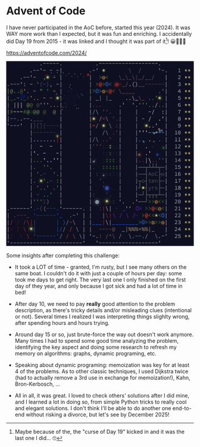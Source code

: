 # Advent of Code

I have never participated in the AoC before, started this year (2024). It was WAY more work than I expected, but it was fun and enriching. I accidentally did Day 19 from 2015 - it was linked and I thought it was part of it[^1]! 😀🤦🏻‍♂️

https://adventofcode.com/2024/

![Advent of Code 2024](/2024/AoC_2024_image.png)

Some insights after completing this challenge:

* It took a LOT of time - granted, I'm rusty, but I see many others on the same boat. I couldn't do it with just a couple of hours per day: some took me days to get right. The very last one I only finished on the first day of they year, and only because I got sick and had a lot of time in bed!

* After day 10, we need to pay **really** good attention to the problem description, as there's tricky details and/or  misleading clues (intentional or not). Several times I realized I was interpreting things slighlty wrong, after spending hours and hours trying.

* Around day 15 or so, just brute-force the way out doesn't work anymore. Many times I had to spend some good time analyzing the problem, identifying the key aspect and doing some research to refresh my memory on algorithms: graphs, dynamic programing, etc.

* Speaking about dynamic programing: memoization was key for at least 4 of the problems. As to other classic techniques, I used Dijkstra twice (had to actually remove a 3rd use in exchange for memoization!), Kahn, Bron-Kerbosch, ...

* All in all, it was great. I loved to check others' solutions after I did mine, and I learned a lot in doing so, from simple Python tricks to really cool and elegant solutions. I don't think I'll be able to do another one end-to-end without risking a divorce, but let's see by December 2025!

[^1]: Maybe because of the, the "curse of Day 19" kicked in and it was the last one I did... 🙄
